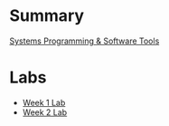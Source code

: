 # Summary

[Systems Programming & Software Tools](./index.md)

# Labs

- [Week 1 Lab](./week1/index.md)
- [Week 2 Lab](./week2/index.md)
<!-- - [Week 3 Lab](./week3/index.md) -->
